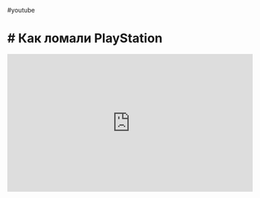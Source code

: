 #youtube 

# # Как ломали PlayStation

<iframe width="560" height="315" src="https://www.youtube.com/embed/nixuLZvsiWA" title="YouTube video player" frameborder="0" allow="accelerometer; autoplay; clipboard-write; encrypted-media; gyroscope; picture-in-picture; web-share" allowfullscreen></iframe>
